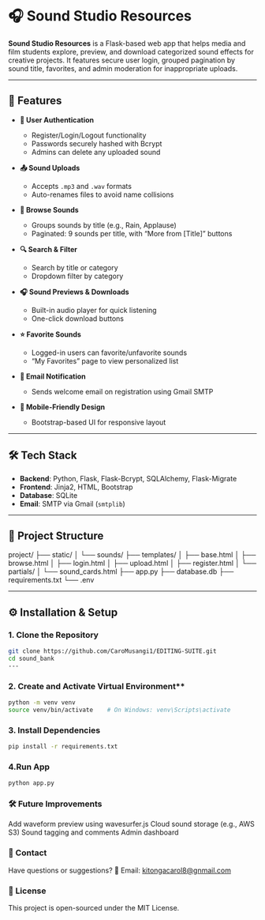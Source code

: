 # 🎧 Sound Studio Resources

**Sound Studio Resources** is a Flask-based web app that helps media and film students explore, preview, and download categorized sound effects for creative projects. It features secure user login, grouped pagination by sound title, favorites, and admin moderation for inappropriate uploads.

---

## **🚀 Features**

- **🔐 User Authentication**
  - Register/Login/Logout functionality
  - Passwords securely hashed with Bcrypt
  - Admins can delete any uploaded sound

- **📤 Sound Uploads**
  - Accepts `.mp3` and `.wav` formats
  - Auto-renames files to avoid name collisions

- **📁 Browse Sounds**
  - Groups sounds by title (e.g., Rain, Applause)
  - Paginated: 9 sounds per title, with “More from [Title]” buttons

- **🔍 Search & Filter**
  - Search by title or category
  - Dropdown filter by category

- **🎧 Sound Previews & Downloads**
  - Built-in audio player for quick listening
  - One-click download buttons

- **⭐ Favorite Sounds**
  - Logged-in users can favorite/unfavorite sounds
  - “My Favorites” page to view personalized list

- **📧 Email Notification**
  - Sends welcome email on registration using Gmail SMTP

- **📱 Mobile-Friendly Design**
  - Bootstrap-based UI for responsive layout

---

## **🛠 Tech Stack**

- **Backend**: Python, Flask, Flask-Bcrypt, SQLAlchemy, Flask-Migrate
- **Frontend**: Jinja2, HTML, Bootstrap
- **Database**: SQLite
- **Email**: SMTP via Gmail (`smtplib`)

---

## **📁 Project Structure**
project/
├── static/
│ └── sounds/
├── templates/
│ ├── base.html
│ ├── browse.html
│ ├── login.html
│ ├── upload.html
│ ├── register.html
│ └── partials/
│ └── sound_cards.html
├── app.py
├── database.db
├── requirements.txt
└── .env

---

## **⚙️ Installation & Setup**

### 1. Clone the Repository

```bash
git clone https://github.com/CaroMusangi1/EDITING-SUITE.git
cd sound_bank
---
```
### 2. Create and Activate Virtual Environment**
```bash
python -m venv venv
source venv/bin/activate    # On Windows: venv\Scripts\activate 
```
### 3. Install Dependencies
```bash
pip install -r requirements.txt
```
### 4.Run App
```bash
python app.py
```
### 🛠 Future Improvements
Add waveform preview using wavesurfer.js
Cloud sound storage (e.g., AWS S3)
Sound tagging and comments
Admin dashboard

### 📧 Contact
Have questions or suggestions?
📩 Email: kitongacarol8@gnmail.com

### 📄 License
This project is open-sourced under the MIT License.


